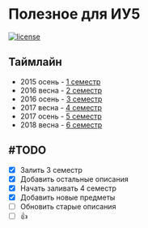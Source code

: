 # Полезное для ИУ5

[![license](https://img.shields.io/github/license/mashape/apistatus.svg)]()

## Таймлайн
* 2015 осень - [1 семестр](https://github.com/bestK1ngArthur/IU5/tree/master/Term%201/)
* 2016 весна - [2 семестр](https://github.com/bestK1ngArthur/IU5/tree/master/Term%202/)
* 2016 осень - [3 семестр](https://github.com/bestK1ngArthur/IU5/tree/master/Term%203/)
* 2017 весна - [4 семестр](https://github.com/bestK1ngArthur/IU5/tree/master/Term%204/)
* 2017 осень - [5 семестр](https://github.com/bestK1ngArthur/IU5/tree/master/Term%205/)
* 2018 весна - [6 семестр](https://github.com/bestK1ngArthur/IU5/tree/master/Term%206/)

## #TODO
- [x] Залить 3 семестр
- [x] Добавить остальные описания
- [x] Начать заливать 4 семестр
- [x] Добавить новые предметы
- [ ] Обновить старые описания
- [ ] :+1:
